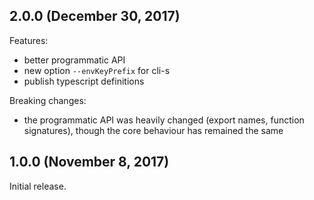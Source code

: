 ## 2.0.0 (December 30, 2017)

Features:

* better programmatic API
* new option `--envKeyPrefix` for cli-s
* publish typescript definitions

Breaking changes:

* the programmatic API was heavily changed (export names, function signatures),
  though the core behaviour has remained the same

## 1.0.0 (November 8, 2017)

Initial release.
